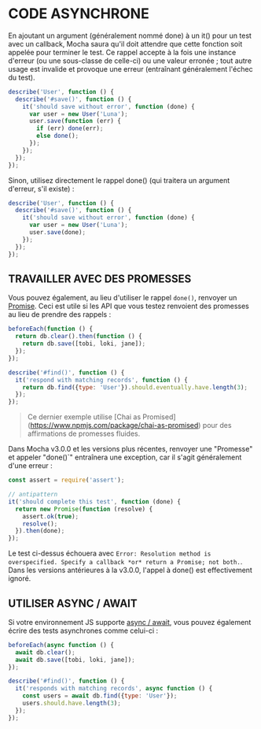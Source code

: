 # CODE ASYNCHRONE

En ajoutant un argument (généralement nommé done) à un it() pour un test avec un callback, Mocha saura qu'il doit attendre que cette fonction soit appelée pour terminer le test. Ce rappel accepte à la fois une instance d'erreur (ou une sous-classe de celle-ci) ou une valeur erronée ; tout autre usage est invalide et provoque une erreur (entraînant généralement l'échec du test).

``` js
describe('User', function () {
  describe('#save()', function () {
    it('should save without error', function (done) {
      var user = new User('Luna');
      user.save(function (err) {
        if (err) done(err);
        else done();
      });
    });
  });
});
```

Sinon, utilisez directement le rappel done() (qui traitera un argument d'erreur, s'il existe) :

``` js
describe('User', function () {
  describe('#save()', function () {
    it('should save without error', function (done) {
      var user = new User('Luna');
      user.save(done);
    });
  });
});
```

## TRAVAILLER AVEC DES PROMESSES

Vous pouvez également, au lieu d'utiliser le rappel `done()`, renvoyer un [Promise](https://developer.mozilla.org/en-US/docs/Web/JavaScript/Reference/Global_Objects/Promise). Ceci est utile si les API que vous testez renvoient des promesses au lieu de prendre des rappels :

``` js
beforeEach(function () {
  return db.clear().then(function () {
    return db.save([tobi, loki, jane]);
  });
});

describe('#find()', function () {
  it('respond with matching records', function () {
    return db.find({type: 'User'}).should.eventually.have.length(3);
  });
});
```
>Ce dernier exemple utilise [Chai as Promised] (https://www.npmjs.com/package/chai-as-promised) pour des affirmations de promesses fluides.

Dans Mocha v3.0.0 et les versions plus récentes, renvoyer une "Promesse" et appeler "done()`" entraînera une exception, car il s'agit généralement d'une erreur :

``` js
const assert = require('assert');

// antipattern
it('should complete this test', function (done) {
  return new Promise(function (resolve) {
    assert.ok(true);
    resolve();
  }).then(done);
});
```

Le test ci-dessus échouera avec `Error: Resolution method is overspecified. Specify a callback *or* return a Promise; not both.`. Dans les versions antérieures à la v3.0.0, l'appel à done() est effectivement ignoré.

## UTILISER ASYNC / AWAIT

Si votre environnement JS supporte [async / await](https://developer.mozilla.org/en/docs/Web/JavaScript/Reference/Statements/async_function), vous pouvez également écrire des tests asynchrones comme celui-ci :

```js
beforeEach(async function () {
  await db.clear();
  await db.save([tobi, loki, jane]);
});

describe('#find()', function () {
  it('responds with matching records', async function () {
    const users = await db.find({type: 'User'});
    users.should.have.length(3);
  });
});
```

